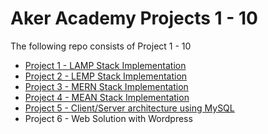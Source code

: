 # Aker Academy Projects 1 - 10 
The following repo consists of Project 1 - 10
* [Project 1 - LAMP Stack Implementation](https://github.com/A-Ahmed100216/LAMP_Stack_Implementation/blob/main/Project1/Theory.md)
* [Project 2 - LEMP Stack Implementation](https://github.com/A-Ahmed100216/LAMP_Stack_Implementation/blob/main/Project2/Implementation.md)
* [Project 3 - MERN Stack Implementation](https://github.com/A-Ahmed100216/LAMP_Stack_Implementation/blob/main/Project3/Theory.md)
* [Project 4 - MEAN Stack Implementation](https://github.com/A-Ahmed100216/LAMP_Stack_Implementation/blob/main/Project4/Theory.md)
* [Project 5 - Client/Server architecture using MySQL](https://github.com/A-Ahmed100216/LAMP_Stack_Implementation/blob/main/Project5/Theory.md)
* Project 6 - Web Solution with Wordpress
